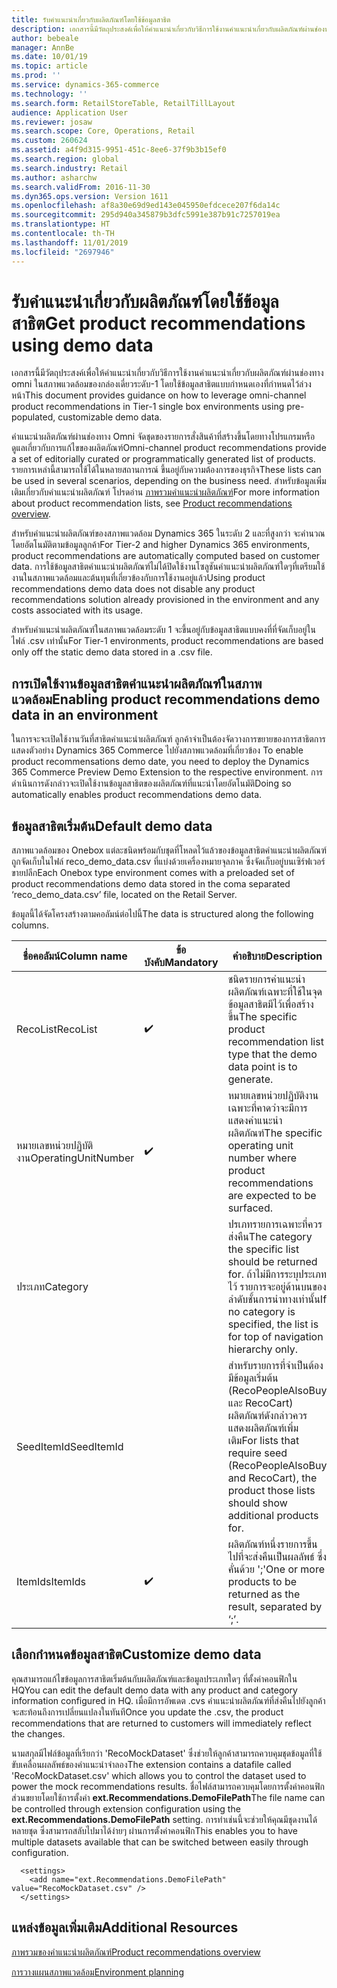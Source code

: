 ```yaml
---
title: รับคำแนะนำเกี่ยวกับผลิตภัณฑ์โดยใช้ข้อมูลสาธิต
description: เอกสารนี้มีวัตถุประสงค์เพื่อให้คำแนะนำเกี่ยวกับวิธีการใช้งานคำแนะนำเกี่ยวกับผลิตภัณฑ์ผ่านช่องทาง omni ในสภาพแวดล้อมของกล่องเดี่ยวระดับ-1 โดยใช้ข้อมูลสาธิตแบบกำหนดเองที่กำหนดไว้ล่วงหน้า
author: bebeale
manager: AnnBe
ms.date: 10/01/19
ms.topic: article
ms.prod: ''
ms.service: dynamics-365-commerce
ms.technology: ''
ms.search.form: RetailStoreTable, RetailTillLayout
audience: Application User
ms.reviewer: josaw
ms.search.scope: Core, Operations, Retail
ms.custom: 260624
ms.assetid: a4f9d315-9951-451c-8ee6-37f9b3b15ef0
ms.search.region: global
ms.search.industry: Retail
ms.author: asharchw
ms.search.validFrom: 2016-11-30
ms.dyn365.ops.version: Version 1611
ms.openlocfilehash: af8a30e69d9ed143e045950efdcece207f6da14c
ms.sourcegitcommit: 295d940a345879b3dfc5991e387b91c7257019ea
ms.translationtype: HT
ms.contentlocale: th-TH
ms.lasthandoff: 11/01/2019
ms.locfileid: "2697946"
---
```

# <a name="get-product-recommendations-using-demo-data"></a><span data-ttu-id="d78ac-103">รับคำแนะนำเกี่ยวกับผลิตภัณฑ์โดยใช้ข้อมูลสาธิต</span><span class="sxs-lookup"><span data-stu-id="d78ac-103">Get product recommendations using demo data</span></span>
<span data-ttu-id="d78ac-104">เอกสารนี้มีวัตถุประสงค์เพื่อให้คำแนะนำเกี่ยวกับวิธีการใช้งานคำแนะนำเกี่ยวกับผลิตภัณฑ์ผ่านช่องทาง omni ในสภาพแวดล้อมของกล่องเดี่ยวระดับ-1 โดยใช้ข้อมูลสาธิตแบบกำหนดเองที่กำหนดไว้ล่วงหน้า</span><span class="sxs-lookup"><span data-stu-id="d78ac-104">This document provides guidance on how to leverage omni-channel product recommendations in Tier-1 single box environments using pre-populated, customizable demo data.</span></span>

<span data-ttu-id="d78ac-105">คำแนะนำผลิตภัณฑ์ผ่านช่องทาง Omni จัดชุดของรายการสั่งสินค้าที่สร้างขึ้นโดยทางโปรแกรมหรือดูแลเกี่ยวกับการแก้ไขของผลิตภัณฑ์</span><span class="sxs-lookup"><span data-stu-id="d78ac-105">Omni-channel product recommendations provide a set of editorially curated or programmatically generated list of products.</span></span> <span data-ttu-id="d78ac-106">รายการเหล่านี้สามารถใช้ได้ในหลายสถานการณ์ ขึ้นอยู่กับความต้องการของธุรกิจ</span><span class="sxs-lookup"><span data-stu-id="d78ac-106">These lists can be used in several scenarios, depending on the business need.</span></span> <span data-ttu-id="d78ac-107">สำหรับข้อมูลเพิ่มเติมเกี่ยวกับคำแนะนำผลิตภัณฑ์ โปรดอ่าน [ภาพรวมคำแนะนำผลิตภัณฑ์](product-recommendations.md)</span><span class="sxs-lookup"><span data-stu-id="d78ac-107">For more information about product recommendation lists, see [Product recommendations overview](product-recommendations.md).</span></span>

<span data-ttu-id="d78ac-108">สำหรับคำแนะนำผลิตภัณฑ์ของสภาพแวดล้อม Dynamics 365 ในระดับ 2 และที่สูงกว่า จะคำนวณโดยอัตโนมัติตามข้อมูลลูกค้า</span><span class="sxs-lookup"><span data-stu-id="d78ac-108">For Tier-2 and higher Dynamics 365 environments, product recommendations are automatically computed based on customer data.</span></span> <span data-ttu-id="d78ac-109">การใช้ข้อมูลสาธิตคำแนะนำผลิตภัณฑ์ไม่ได้ปิดใช้งานโซลูชันคำแนะนำผลิตภัณฑ์ใดๆที่เตรียมใช้งานในสภาพแวดล้อมและต้นทุนที่เกี่ยวข้องกับการใช้งานอยู่แล้ว</span><span class="sxs-lookup"><span data-stu-id="d78ac-109">Using product recommendations demo data does not disable any product recommendations solution already provisioned in the environment and any costs associated with its usage.</span></span>

<span data-ttu-id="d78ac-110">สำหรับคำแนะนำผลิตภัณฑ์ในสภาพแวดล้อมระดับ 1 จะขึ้นอยู่กับข้อมูลสาธิตแบบคงที่ที่จัดเก็บอยู่ในไฟล์ .csv เท่านั้น</span><span class="sxs-lookup"><span data-stu-id="d78ac-110">For Tier-1 environments, product recommendations are based only off the static demo data stored in a .csv file.</span></span>

## <a name="enabling-product-recommendations-demo-data-in-an-environment"></a><span data-ttu-id="d78ac-111">การเปิดใช้งานข้อมูลสาธิตคำแนะนำผลิตภัณฑ์ในสภาพแวดล้อม</span><span class="sxs-lookup"><span data-stu-id="d78ac-111">Enabling product recommendations demo data in an environment</span></span>
<span data-ttu-id="d78ac-112">ในการจะจะเปิดใช้งานวันที่สาธิตคำแนะนำผลิตภัณฑ์ ลูกค้าจำเป็นต้องจัดวางการขยายของการสาธิตการแสดงตัวอย่าง Dynamics 365 Commerce ไปยังสภาพแวดล้อมที่เกี่ยวข้อง </span><span class="sxs-lookup"><span data-stu-id="d78ac-112">To enable product recommensations demo date, you need to deploy the Dynamics 365 Commerce Preview Demo Extension to the respective environment.</span></span> <span data-ttu-id="d78ac-113">การดำเนินการดังกล่าวจะเปิดใช้งานข้อมูลสาธิตของผลิตภัณฑ์ที่แนะนำโดยอัตโนมัติ</span><span class="sxs-lookup"><span data-stu-id="d78ac-113">Doing so automatically enables product recommendations demo data.</span></span>

## <a name="default-demo-data"></a><span data-ttu-id="d78ac-114">ข้อมูลสาธิตเริ่มต้น</span><span class="sxs-lookup"><span data-stu-id="d78ac-114">Default demo data</span></span>
<span data-ttu-id="d78ac-115">สภาพแวดล้อมของ Onebox แต่ละชนิดพร้อมกับชุดที่โหลดไว้แล้วของข้อมูลสาธิตคำแนะนำผลิตภัณฑ์ถูกจัดเก็บในไฟล์ reco_demo_data.csv ที่แบ่งด้วยเครื่องหมายจุลภาค ซึ่งจัดเก็บอยู่บนเซิร์ฟเวอร์ขายปลีก</span><span class="sxs-lookup"><span data-stu-id="d78ac-115">Each Onebox type environment comes with a preloaded set of product recommendations demo data stored in the coma separated ‘reco_demo_data.csv’ file, located on the Retail Server.</span></span>

<span data-ttu-id="d78ac-116">ข้อมูลนี้ได้จัดโครงสร้างตามคอลัมน์ต่อไปนี้</span><span class="sxs-lookup"><span data-stu-id="d78ac-116">The data is structured along the following columns.</span></span>

| <span data-ttu-id="d78ac-117">ชื่อคอลัมน์</span><span class="sxs-lookup"><span data-stu-id="d78ac-117">Column name</span></span>         | <span data-ttu-id="d78ac-118">ข้อบังคับ</span><span class="sxs-lookup"><span data-stu-id="d78ac-118">Mandatory</span></span>          | <span data-ttu-id="d78ac-119">คำอธิบาย</span><span class="sxs-lookup"><span data-stu-id="d78ac-119">Description</span></span>                                                                                                                                 | <span data-ttu-id="d78ac-120">ค่าที่เป็นไปได้</span><span class="sxs-lookup"><span data-stu-id="d78ac-120">Possible Values</span></span>                                                              |
|---------------------|--------------------|---------------------------------------------------------------------------------------------------------------------------------------------|------------------------------------------------------------------------------|
| <span data-ttu-id="d78ac-121">RecoList</span><span class="sxs-lookup"><span data-stu-id="d78ac-121">RecoList</span></span>            | :heavy_check_mark: | <span data-ttu-id="d78ac-123">ชนิดรายการคำแนะนำผลิตภัณฑ์เฉพาะที่ใช้ในจุดข้อมูลสาธิตมีไว้เพื่อสร้างขึ้น</span><span class="sxs-lookup"><span data-stu-id="d78ac-123">The specific product recommendation list type that the demo data point is to generate.</span></span>                                                    | <ul><li><span data-ttu-id="d78ac-124">RecoBestSelling</span><span class="sxs-lookup"><span data-stu-id="d78ac-124">RecoBestSelling</span></span></li><li><span data-ttu-id="d78ac-125">RecoNew</span><span class="sxs-lookup"><span data-stu-id="d78ac-125">RecoNew</span></span></li><li><span data-ttu-id="d78ac-126">RecoTrending</span><span class="sxs-lookup"><span data-stu-id="d78ac-126">RecoTrending</span></span></li><li><span data-ttu-id="d78ac-127">RecoCart</span><span class="sxs-lookup"><span data-stu-id="d78ac-127">RecoCart</span></span></li><li><span data-ttu-id="d78ac-128">RecoPeopleAlsoBuy</span><span class="sxs-lookup"><span data-stu-id="d78ac-128">RecoPeopleAlsoBuy</span></span></li></ul> |
| <span data-ttu-id="d78ac-129">หมายเลขหน่วยปฏิบัติงาน</span><span class="sxs-lookup"><span data-stu-id="d78ac-129">OperatingUnitNumber</span></span> | :heavy_check_mark: | <span data-ttu-id="d78ac-131">หมายเลขหน่วยปฏิบัติงานเฉพาะที่คาดว่าจะมีการแสดงคำแนะนำผลิตภัณฑ์</span><span class="sxs-lookup"><span data-stu-id="d78ac-131">The specific operating unit number where product recommendations are expected to be   surfaced.</span></span>                                        |                                                                              |
| <span data-ttu-id="d78ac-132">ประเภท</span><span class="sxs-lookup"><span data-stu-id="d78ac-132">Category</span></span>            |                    |    <span data-ttu-id="d78ac-133">ปรเภทรายการเฉพาะที่ควรส่งคืน</span><span class="sxs-lookup"><span data-stu-id="d78ac-133">The category the specific list should be returned for.</span></span> <span data-ttu-id="d78ac-134">ถ้าไม่มีการระบุประเภทไว้ รายการจะอยู่ด้านบนของลำดับชั้นการนำทางเท่านั้น</span><span class="sxs-lookup"><span data-stu-id="d78ac-134">If no category is specified, the list is for top of navigation hierarchy only.</span></span>    |                                                                              |
| <span data-ttu-id="d78ac-135">SeedItemId</span><span class="sxs-lookup"><span data-stu-id="d78ac-135">SeedItemId</span></span>          |                    |    <span data-ttu-id="d78ac-136">สำหรับรายการที่จำเป็นต้องมีข้อมูลเริ่มต้น (RecoPeopleAlsoBuy และ RecoCart) ผลิตภัณฑ์ดังกล่าวควรแสดงผลิตภัณฑ์เพิ่มเติม</span><span class="sxs-lookup"><span data-stu-id="d78ac-136">For lists that require seed (RecoPeopleAlsoBuy and RecoCart), the product those lists should show additional products for.</span></span>            |                                                                              |
| <span data-ttu-id="d78ac-137">ItemIds</span><span class="sxs-lookup"><span data-stu-id="d78ac-137">ItemIds</span></span>             | :heavy_check_mark: | <span data-ttu-id="d78ac-139">ผลิตภัณฑ์หนึ่งรายการขึ้นไปที่จะส่งคืนเป็นผลลัพธ์ ซึ่งคั่นด้วย ';'</span><span class="sxs-lookup"><span data-stu-id="d78ac-139">One or more products to be returned as the result, separated by ‘;’.</span></span>                                                                  |                                                                              |

## <a name="customize-demo-data"></a><span data-ttu-id="d78ac-140">เลือกกำหนดข้อมูลสาธิต</span><span class="sxs-lookup"><span data-stu-id="d78ac-140">Customize demo data</span></span>
<span data-ttu-id="d78ac-141">คุณสามารถแก้ไขข้อมูลการสาธิตเริ่มต้นกับผลิตภัณฑ์และข้อมูลประเภทใดๆ ที่ตั้งค่าคอนฟิกใน HQ</span><span class="sxs-lookup"><span data-stu-id="d78ac-141">You can edit the default demo data with any product and category information configured in HQ.</span></span> <span data-ttu-id="d78ac-142">เมื่อมีการอัพเดต .cvs คำแนะนำผลิตภัณฑ์ที่ส่งคืนไปยังลูกค้าจะสะท้อนถึงการเปลี่ยนแปลงในทันที</span><span class="sxs-lookup"><span data-stu-id="d78ac-142">Once you update the .csv, the product recommendations that are returned to customers will immediately reflect the changes.</span></span>

<span data-ttu-id="d78ac-143">นามสกุลมีไฟล์ข้อมูลที่เรียกว่า 'RecoMockDataset' ซึ่งช่วยให้ลูกค้าสามารถควบคุมชุดข้อมูลที่ใช้ขับเคลื่อนผลลัพธ์ของคำแนะนำจำลอง</span><span class="sxs-lookup"><span data-stu-id="d78ac-143">The extension contains a datafile called 'RecoMockDataset.csv' which allows you to control the dataset used to power the mock recommendations results.</span></span> <span data-ttu-id="d78ac-144">ชื่อไฟล์สามารถควบคุมโดยการตั้งค่าคอนฟิกส่วนขยายโดยใช้การตั้งค่า **ext.Recommendations.DemoFilePath**</span><span class="sxs-lookup"><span data-stu-id="d78ac-144">The file name can be controlled through extension configuration using the **ext.Recommendations.DemoFilePath** setting.</span></span> <span data-ttu-id="d78ac-145">การทำเช่นนี้จะช่วยให้คุณมีชุดงานได้หลายชุด ซึ่งสามารถสลับไปมาได้ง่ายๆ ผ่านการตั้งค่าคอนฟิก</span><span class="sxs-lookup"><span data-stu-id="d78ac-145">This enables you to have multiple datasets available that can be switched between easily through configuration.</span></span>


```
  <settings>
    <add name="ext.Recommendations.DemoFilePath" value="RecoMockDataset.csv" />
  </settings>
```

## <a name="additional-resources"></a><span data-ttu-id="d78ac-146">แหล่งข้อมูลเพิ่มเติม</span><span class="sxs-lookup"><span data-stu-id="d78ac-146">Additional Resources</span></span>

[<span data-ttu-id="d78ac-147">ภาพรวมของคำแนะนำผลิตภัณฑ์</span><span class="sxs-lookup"><span data-stu-id="d78ac-147">Product recommendations overview</span></span>](product-recommendations.md)

[<span data-ttu-id="d78ac-148">การวางแผนสภาพแวดล้อม</span><span class="sxs-lookup"><span data-stu-id="d78ac-148">Environment planning</span></span>](../fin-ops-core/fin-ops/imp-lifecycle/environment-planning.md)
